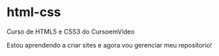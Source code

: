 # html-css
 Curso de HTML5 e CSS3 do CursoemVideo

 Estou aprendendo a criar sites e agora vou gerenciar meu repositorio!
